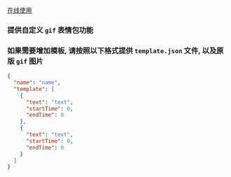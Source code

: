 [在线使用](http://zhmushan.github.io/gif-generator/)
### 提供自定义 `gif` 表情包功能

### 如果需要增加模板, 请按照以下格式提供 `template.json` 文件, 以及原版 `gif` 图片
```json
{
  "name": "name",
  "template": [
    {
      "text": "text",
      "startTime": 0,
      "endTime": 0
    },
    {
      "text": "text",
      "startTime": 0,
      "endTime": 0
    }
  ]
}
```
